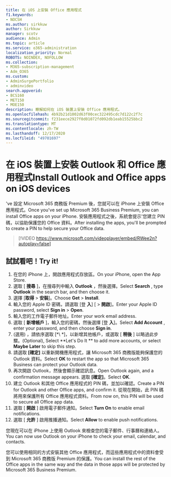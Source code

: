 ```yaml
---
title: 在 iOS 上安裝 Office 應用程式
f1.keywords:
- NOCSH
ms.author: sirkkuw
author: Sirkkuw
manager: scotv
audience: Admin
ms.topic: article
ms.service: o365-administration
localization_priority: Normal
ROBOTS: NOINDEX, NOFOLLOW
ms.collection:
- M365-subscription-management
- Adm_O365
ms.custom:
- AdminSurgePortfolio
- adminvideo
search.appverid:
- BCS160
- MET150
- MOE150
description: 瞭解如何在 iOS 裝置上安裝 Office 應用程式。
ms.openlocfilehash: 4b92b21d1002d63f00cec322495cdc7d122c2f7c
ms.sourcegitcommit: f231eece2927f0d01072fd092db1eab15525bbc2
ms.translationtype: MT
ms.contentlocale: zh-TW
ms.lasthandoff: 12/17/2020
ms.locfileid: "49701697"
---
```

# <a name="install-outlook-and-office-apps-on-ios-devices"></a><span data-ttu-id="bfe15-103">在 iOS 裝置上安裝 Outlook 和 Office 應用程式</span><span class="sxs-lookup"><span data-stu-id="bfe15-103">Install Outlook and Office apps on iOS devices</span></span>

<span data-ttu-id="bfe15-104">&#39;ve 設定 Microsoft 365 商務版 Premium 後，您就可以在 iPhone 上安裝 Office 應用程式。</span><span class="sxs-lookup"><span data-stu-id="bfe15-104">Once you&#39;ve set up Microsoft 365 Business Premium, you can install Office apps on your iPhone.</span></span> <span data-ttu-id="bfe15-105">安裝應用程式之後，系統會提示&#39;您建立 PIN 碼，以協助保護您的 Office 資料。</span><span class="sxs-lookup"><span data-stu-id="bfe15-105">After installing the apps, you&#39;ll be prompted to create a PIN to help secure your Office data.</span></span>

> [!VIDEO https://www.microsoft.com/videoplayer/embed/RWee2n?autoplay=false]

## <a name="try-it"></a><span data-ttu-id="bfe15-106">試試看吧！</span><span class="sxs-lookup"><span data-stu-id="bfe15-106">Try it!</span></span>

1. <span data-ttu-id="bfe15-107">在您的 iPhone 上，開啟應用程式存放區。</span><span class="sxs-lookup"><span data-stu-id="bfe15-107">On your iPhone, open the App Store.</span></span>
2. <span data-ttu-id="bfe15-108">選取 [  **搜尋** ]，在搜尋列中輸入  **Outlook** ，然後選擇。</span><span class="sxs-lookup"><span data-stu-id="bfe15-108">Select  **Search** , type  **Outlook** in the search bar, and then choose it.</span></span>
3. <span data-ttu-id="bfe15-109">選擇 [**取得**   >   **安裝**]。</span><span class="sxs-lookup"><span data-stu-id="bfe15-109">Choose  **Get**  >  **Install**.</span></span>
4. <span data-ttu-id="bfe15-110">輸入您的 Apple ID 密碼，請選取 [登 **入**] [  >   **開啟**]。</span><span class="sxs-lookup"><span data-stu-id="bfe15-110">Enter your Apple ID password, select **Sign in** >  **Open**.</span></span>
5. <span data-ttu-id="bfe15-111">輸入您的工作電子郵件地址。</span><span class="sxs-lookup"><span data-stu-id="bfe15-111">Enter your work email address.</span></span>
6. <span data-ttu-id="bfe15-112">選取 [  **新增帳戶** ]，輸入您的密碼，然後選擇 [登  **入**]。</span><span class="sxs-lookup"><span data-stu-id="bfe15-112">Select  **Add Account** , enter your password, and then choose  **Sign in**.</span></span>
7. <span data-ttu-id="bfe15-113"> (選用) ，請依序選取 \[*\ *]，以新增其他帳戶，或選取 [  **稍後**  ] 以略過此步驟。</span><span class="sxs-lookup"><span data-stu-id="bfe15-113">(Optional), Select  \*\*Let's Do It \*\* to add more accounts, or select  **Maybe Later**  to skip this step.</span></span>
8. <span data-ttu-id="bfe15-114">請選取  **[確定]** 以重新開機應用程式，讓 Microsoft 365 商務版能夠保護您的 Outlook 資料。</span><span class="sxs-lookup"><span data-stu-id="bfe15-114">Select  **OK** to restart the app so that Microsoft 365 Business  can protect your Outlook data.</span></span>
9. <span data-ttu-id="bfe15-115">再次開啟 Outlook，然後會顯示確認訊息。</span><span class="sxs-lookup"><span data-stu-id="bfe15-115">Open Outlook again, and a confirmation message appears.</span></span> <span data-ttu-id="bfe15-116">選取  **[確定]**。</span><span class="sxs-lookup"><span data-stu-id="bfe15-116">Select  **OK**.</span></span>
10. <span data-ttu-id="bfe15-117">建立 Outlook 和其他 Office 應用程式的 PIN 碼，並加以確認。</span><span class="sxs-lookup"><span data-stu-id="bfe15-117">Create a PIN for Outlook and other Office apps, and confirm it.</span></span> <span data-ttu-id="bfe15-118">從現在開始，此 PIN 碼將用來保護所有 Office 應用程式資料。</span><span class="sxs-lookup"><span data-stu-id="bfe15-118">From now on, this PIN will be used to secure all Office app data.</span></span>
11. <span data-ttu-id="bfe15-119">選取 [  **開啟**  ] 啟用電子郵件通知。</span><span class="sxs-lookup"><span data-stu-id="bfe15-119">Select  **Turn On**  to enable email notifications.</span></span>
12. <span data-ttu-id="bfe15-120">選取 [  **允許** ] 啟用推播通知。</span><span class="sxs-lookup"><span data-stu-id="bfe15-120">Select  **Allow** to enable push notifications.</span></span>

<span data-ttu-id="bfe15-121">您現在可以在 iPhone 上使用 Outlook 來檢查您的電子郵件、行事曆和連絡人。</span><span class="sxs-lookup"><span data-stu-id="bfe15-121">You can now use Outlook on your iPhone to check your email, calendar, and contacts.</span></span>

<span data-ttu-id="bfe15-122">您可以使用相同的方式安裝其他 Office 應用程式，而這些應用程式中的資料會受到 Microsoft 365 商務版 Premium 的保護。</span><span class="sxs-lookup"><span data-stu-id="bfe15-122">You can install the rest of the Office apps in the same way and the data in those apps will be protected by Microsoft 365 Business Premium.</span></span>